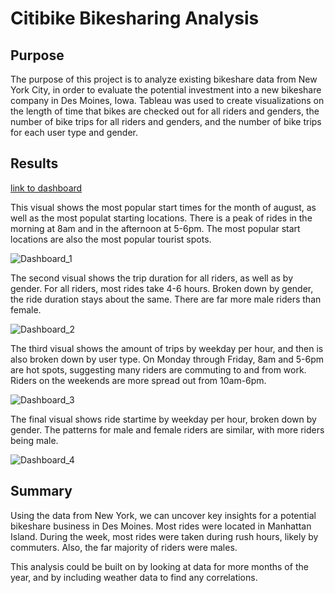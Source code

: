 # Citibike Bikesharing Analysis

## Purpose

The purpose of this project is to analyze existing bikeshare data from New York City, in order to evaluate the potential investment into a new bikeshare company in Des Moines, Iowa. Tableau was used to create visualizations on the length of time that bikes are checked out for all riders and genders, the number of bike trips for all riders and genders, and the number of bike trips for each user type and gender.

## Results

[link to dashboard](https://public.tableau.com/app/profile/ryan.dougherty1546/viz/NYCCitibikeAnalysis_16495433673020/Story1?publish=yes)

This visual shows the most popular start times for the month of august, as well as the most populat starting locations. There is a peak of rides in the morning at 8am and in the afternoon at 5-6pm. The most popular start locations are also the most popular tourist spots.

![Dashboard_1](https://user-images.githubusercontent.com/96550846/162635613-cace561c-f877-40f0-819c-dd1f1abf98ff.png)

The second visual shows the trip duration for all riders, as well as by gender. For all riders, most rides take 4-6 hours. Broken down by gender, the ride duration stays about the same. There are far more male riders than female.

![Dashboard_2](https://user-images.githubusercontent.com/96550846/162635617-53187de9-8ad6-4aef-be83-1603c0bff0ae.png)

The third visual shows the amount of trips by weekday per hour, and then is also broken down by user type. On Monday through Friday, 8am and 5-6pm are hot spots, suggesting many riders are commuting to and from work. Riders on the weekends are more spread out from 10am-6pm.

![Dashboard_3](https://user-images.githubusercontent.com/96550846/162635620-32a68569-52a4-440f-8c59-cd87916e18ba.png)

The final visual shows ride startime by weekday per hour, broken down by gender. The patterns for male and female riders are similar, with more riders being male.

![Dashboard_4](https://user-images.githubusercontent.com/96550846/162635627-6f1d2d84-a5de-4fb0-b83d-f49a294aff1a.png)

## Summary

Using the data from New York, we can uncover key insights for a potential bikeshare business in Des Moines. Most rides were located in Manhattan Island. During the week, most rides were taken during rush hours, likely by commuters. Also, the far majority of riders were males.

This analysis could be built on by looking at data for more months of the year, and by including weather data to find any correlations.

